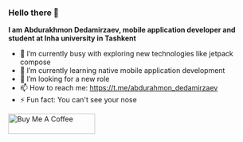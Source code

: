 ### Hello there 👋


**I am Abdurakhmon Dedamirzaev, mobile application developer and student at Inha university in Tashkent**

- 🔭 I’m currently busy with exploring new technologies like jetpack compose
- 🌱 I’m currently learning native mobile application development
- 🤔 I’m looking for a new role
- 📫 How to reach me: https://t.me/abdurahmon_dedamirzaev
- ⚡ Fun fact: You can't see your nose

<a href="https://payme.uz/6384af5565f23ea1d3f41292" target="_blank"><img src="https://cdn.buymeacoffee.com/buttons/default-orange.png" alt="Buy Me A Coffee" height="41" width="174"></a>

